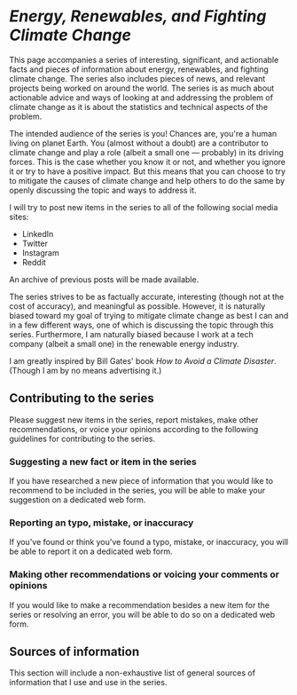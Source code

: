 # *Energy, Renewables, and Fighting Climate Change*

This page accompanies a series of interesting, significant, and actionable facts and pieces of information about energy, renewables, and fighting climate change. The series also includes pieces of news, and relevant projects being worked on around the world. The series is as much about actionable advice and ways of looking at and addressing the problem of climate change as it is about the statistics and technical aspects of the problem.

The intended audience of the series is you! Chances are, you're a human living on planet Earth. You (almost without a doubt) are a contributor to climate change and play a role (albeit a small one — probably) in its driving forces. This is the case whether you know it or not, and whether you ignore it or try to have a positive impact. But this means that you can choose to try to mitigate the causes of climate change and help others to do the same by openly discussing the topic and ways to address it.

I will try to post new items in the series to all of the following social media sites:
- LinkedIn
- Twitter
- Instagram
- Reddit

An archive of previous posts will be made available.

The series strives to be as factually accurate, interesting (though not at the cost of accuracy), and meaningful as possible.
However, it is naturally biased toward my goal of trying to mitigate climate change as best I can and in a few different ways, one of which is discussing the topic through this series. Furthermore, I am naturally biased because I work at a tech company (albeit a small one) in the renewable energy industry.

I am greatly inspired by Bill Gates' book *How to Avoid a Climate Disaster*. (Though I am by no means advertising it.)


## Contributing to the series

Please suggest new items in the series, report mistakes, make other recommendations, or voice your opinions according to the following guidelines for contributing to the series.

### Suggesting a new fact or item in the series

If you have researched a new piece of information that you would like to recommend to be included in the series, you will be able to make your suggestion on a dedicated web form.

### Reporting an typo, mistake, or inaccuracy

If you've found or think you've found a typo, mistake, or inaccuracy, you will be able to report it on a dedicated web form.

### Making other recommendations or voicing your comments or opinions

If you would like to make a recommendation besides a new item for the series or resolving an error, you will be able to do so on a dedicated web form.


## Sources of information

This section will include a non-exhaustive list of general sources of information that I use and use in the series.
